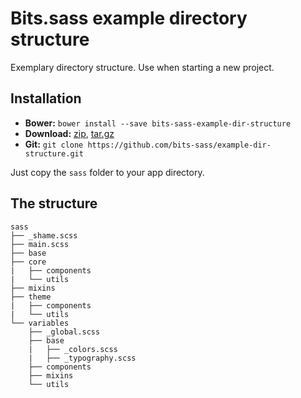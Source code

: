 # Bits.sass example directory structure

Exemplary directory structure. Use when starting a new project.

## Installation
          
* __Bower:__ `bower install --save bits-sass-example-dir-structure`
* __Download:__ [zip](https://github.com/bits-sass/example-dir-structure/zipball/master), [tar.gz](https://github.com/bits-sass/example-dir-structure/tarball/master)
* __Git:__ `git clone https://github.com/bits-sass/example-dir-structure.git`

Just copy the `sass` folder to your app directory.

## The structure

```
sass
├── _shame.scss
├── main.scss
├── base
├── core
|   ├── components
|   └── utils
├── mixins
├── theme
|   ├── components
|   └── utils
└── variables
    ├── _global.scss
    ├── base
    |   ├── _colors.scss
    |   ├── _typography.scss
    ├── components
    ├── mixins
    └── utils
```